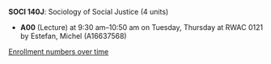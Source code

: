 **SOCI 140J**: Sociology of Social Justice (4 units)

- **A00** (Lecture) at 9:30 am–10:50 am on Tuesday, Thursday at RWAC 0121 by Estefan, Michel (A16637568)

[Enrollment numbers over time](./SOCI140J.tsv)
